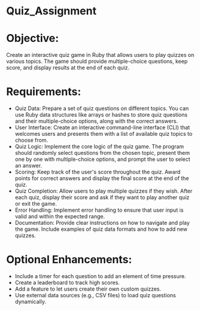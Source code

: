 # Quiz_Assignment

# Objective:
Create an interactive quiz game in Ruby that allows users to play quizzes on various topics. The game should provide multiple-choice questions, keep score, and display results at the end of each quiz.

# Requirements:
- Quiz Data: Prepare a set of quiz questions on different topics. You can use Ruby data structures like arrays or hashes to store quiz questions and their multiple-choice options, along with the correct answers.
- User Interface: Create an interactive command-line interface (CLI) that welcomes users and presents them with a list of available quiz topics to choose from.
- Quiz Logic: Implement the core logic of the quiz game. The program should randomly select questions from the chosen topic, present them one by one with multiple-choice options, and prompt the user to select an answer.
- Scoring: Keep track of the user's score throughout the quiz. Award points for correct answers and display the final score at the end of the quiz.
- Quiz Completion: Allow users to play multiple quizzes if they wish. After each quiz, display their score and ask if they want to play another quiz or exit the game.
- Error Handling: Implement error handling to ensure that user input is valid and within the expected range.
- Documentation: Provide clear instructions on how to navigate and play the game. Include examples of quiz data formats and how to add new quizzes.

# Optional Enhancements:
- Include a timer for each question to add an element of time pressure.
- Create a leaderboard to track high scores.
- Add a feature to let users create their own custom quizzes.
- Use external data sources (e.g., CSV files) to load quiz questions dynamically.
